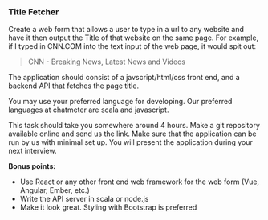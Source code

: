 ### Title Fetcher

Create a web form that allows a user to type in a url to any website and have it then output the Title of that website on the same page. For example, if I typed in CNN.COM into the text input of the web page, it would spit out:

> CNN - Breaking News, Latest News and Videos

The application should consist of a javscript/html/css front end, and a backend API that fetches the page title.

You may use your preferred language for developing. Our preferred languages at chatmeter are scala and javascript.

This task should take you somewhere around 4 hours. Make a git repository available online and send us the link. Make sure that the application can be run by us with minimal set up. You will present the application during your next interview.

**Bonus points:**
- Use React or any other front end web framework for the web form (Vue, Angular, Ember, etc.)
- Write the API server in scala or node.js
- Make it look great. Styling with Bootstrap is preferred